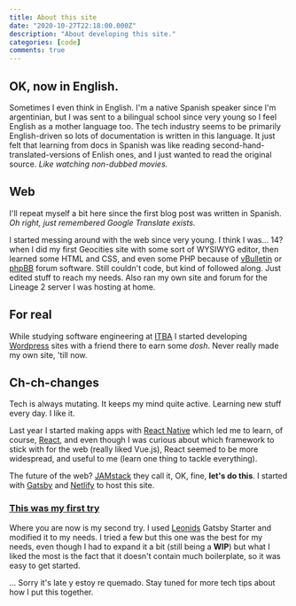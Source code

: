 ```yaml
---
title: About this site
date: "2020-10-27T22:18:00.000Z"
description: "About developing this site."
categories: [code]
comments: true
---
```


## OK, now in English.

Sometimes I even think in English. I'm a native Spanish speaker since I'm argentinian, but I was sent to a bilingual school since very young so I feel English as a mother language too. The tech industry seems to be primarily English-driven so lots of documentation is written in this language. It just felt that learning from docs in Spanish was like reading second-hand-translated-versions of Enlish ones, and I just wanted to read the original source. *Like watching non-dubbed movies.*

## Web
I'll repeat myself a bit here since the first blog post was written in Spanish.
*Oh right, just remembered Google Translate exists.*

I started messing around with the web since very young. I think I was... 14? when I did my first Geocities site with some sort of WYSIWYG editor, then learned some HTML and CSS, and even some PHP because of [vBulletin](https://www.vbulletin.com/) or [phpBB](https://www.phpbb.com/) forum software. Still couldn't code, but kind of followed along. Just edited stuff to reach my needs. Also ran my own site and forum for the Lineage 2 server I was hosting at home.

## For real
While studying software engineering at [ITBA](https://www.itba.edu.ar/ "Instituto Tecnológico de Buenos Aires") I started developing [Wordpress](https://wordpress.org/) sites with a friend there to earn some *dosh*. Never really made my own site, 'till now.

## Ch-ch-changes
Tech is always mutating. It keeps my mind quite active. Learning new stuff every day. I like it.

Last year I started making apps with [React Native](https://reactnative.dev/) which led me to learn, of course, [React](https://www.reactjs.org), and even though I was curious about which framework to stick with for the web (really liked Vue.js), React seemed to be more widespread, and useful to me (learn one thing to tackle everything).

The future of the web? [JAMstack](https://jamstack.org/) they call it, OK, fine, **let's do this**. I started with [Gatsby](https://www.gatsbyjs.com/) and [Netlify](https://www.netlify.com/) to host this site. 

### <a href="https://juanmartin-first-try.netlify.app" target="_blank">This was my first try</a>

Where you are now is my second try. I used [Leonids](https://github.com/renyuanz/leonids) Gatsby Starter and modified it to my needs. I tried a few but this one was the best for my needs, even though I had to expand it a bit (still being a **WIP**) but what I liked the most is the fact that it doesn't contain much boilerplate, so it was easy to get started.

...
Sorry it's late y estoy re quemado. Stay tuned for more tech tips about how I put this together.